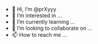 - 👋 Hi, I’m @prXyyy
- 👀 I’m interested in ...
- 🌱 I’m currently learning ...
- 💞️ I’m looking to collaborate on ...
- 📫 How to reach me ...

<!---
prXyyy/prXyyy is a ✨ special ✨ repository because its `README.md` (this file) appears on your GitHub profile.
You can click the Preview link to take a look at your changes.
--->

